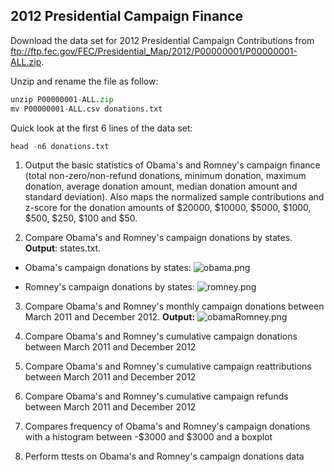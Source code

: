 2012 Presidential Campaign Finance
--------------------------------

Download the data set for 2012 Presidential Campaign Contributions from  ftp://ftp.fec.gov/FEC/Presidential_Map/2012/P00000001/P00000001-ALL.zip.

Unzip and rename the file as follow:
```Python
unzip P00000001-ALL.zip
mv P00000001-ALL.csv donations.txt
```

Quick look at the first 6 lines of the data set:
```Python
head -n6 donations.txt
```

1) Output the basic statistics of Obama's and Romney's campaign finance (total non-zero/non-refund donations, minimum donation, maximum donation, average donation amount, median donation amount and standard deviation). Also maps the normalized sample contributions and z-score for the donation amounts of $20000, $10000, $5000, $1000, $500, $250, $100 and $50.

2) Compare Obama's and Romney's campaign donations by states. **Output**: states.txt. 

- Obama's campaign donations by states:
![obama.png](https://github.com/shngli/Data-Mining-and-Manipulation-Python/blob/master/2012%20Presidential%20Campaign%20Finance/obama.png)

- Romney's campaign donations by states:
![romney.png](https://github.com/shngli/Data-Mining-and-Manipulation-Python/blob/master/2012%20Presidential%20Campaign%20Finance/romney.png)

3) Compare Obama's and Romney's monthly campaign donations between March 2011 and December 2012. **Output:**
![obamaRomney.png](https://github.com/shngli/Data-Mining-Python/blob/master/2012%20Presidential%20Campaign%20Finance/obamaRomney.png)

4) Compare Obama's and Romney's cumulative campaign donations between March 2011 and December 2012 

5) Compare Obama's and Romney's cumulative campaign reattributions between March 2011 and December 2012 

6) Compare Obama's and Romney's cumulative campaign refunds between March 2011 and December 2012 

7)  Compares frequency of Obama's and Romney's campaign donations with a histogram between -$3000 and $3000 and a boxplot

8) Perform ttests on Obama's and Romney's campaign donations data
